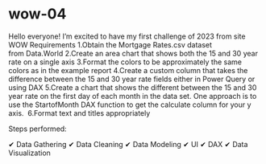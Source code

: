 # wow-04
Hello everyone! I’m excited to have my first challenge of 2023 from site WOW
Requirements
1.Obtain the Mortgage Rates.csv dataset from Data.World
2.Create an area chart that shows both the 15 and 30 year rate on a single axis
3.Format the colors to be approximately the same colors as in the example report
4.Create a custom column that takes the difference between the 15 and 30 year rate fields either in Power Query or using DAX
5.Create a chart that shows the different between the 15 and 30 year rate on the first day of each month in the data set. One approach is to use the StartofMonth DAX function to get the calculate column for your y axis. 
6.Format text and titles appropriately


Steps performed:

✔ Data Gathering
✔ Data Cleaning
✔ Data Modeling
✔ UI
✔ DAX
✔ Data Visualization
